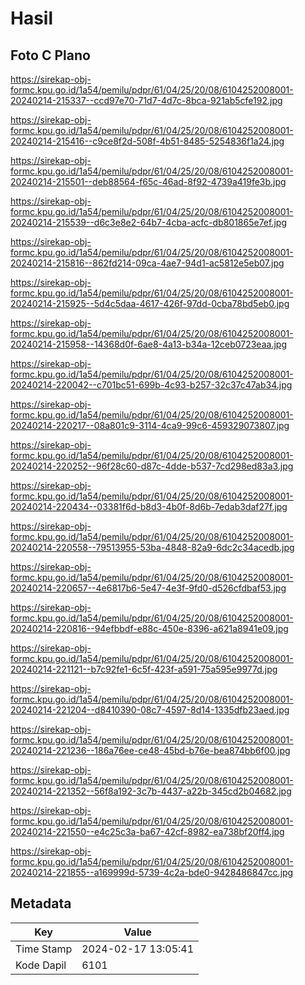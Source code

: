 # Hasil

## Foto C Plano

https://sirekap-obj-formc.kpu.go.id/1a54/pemilu/pdpr/61/04/25/20/08/6104252008001-20240214-215337--ccd97e70-71d7-4d7c-8bca-921ab5cfe192.jpg

https://sirekap-obj-formc.kpu.go.id/1a54/pemilu/pdpr/61/04/25/20/08/6104252008001-20240214-215416--c9ce8f2d-508f-4b51-8485-5254836f1a24.jpg

https://sirekap-obj-formc.kpu.go.id/1a54/pemilu/pdpr/61/04/25/20/08/6104252008001-20240214-215501--deb88564-f65c-46ad-8f92-4739a419fe3b.jpg

https://sirekap-obj-formc.kpu.go.id/1a54/pemilu/pdpr/61/04/25/20/08/6104252008001-20240214-215539--d6c3e8e2-64b7-4cba-acfc-db801865e7ef.jpg

https://sirekap-obj-formc.kpu.go.id/1a54/pemilu/pdpr/61/04/25/20/08/6104252008001-20240214-215816--862fd214-09ca-4ae7-94d1-ac5812e5eb07.jpg

https://sirekap-obj-formc.kpu.go.id/1a54/pemilu/pdpr/61/04/25/20/08/6104252008001-20240214-215925--5d4c5daa-4617-426f-97dd-0cba78bd5eb0.jpg

https://sirekap-obj-formc.kpu.go.id/1a54/pemilu/pdpr/61/04/25/20/08/6104252008001-20240214-215958--14368d0f-6ae8-4a13-b34a-12ceb0723eaa.jpg

https://sirekap-obj-formc.kpu.go.id/1a54/pemilu/pdpr/61/04/25/20/08/6104252008001-20240214-220042--c701bc51-699b-4c93-b257-32c37c47ab34.jpg

https://sirekap-obj-formc.kpu.go.id/1a54/pemilu/pdpr/61/04/25/20/08/6104252008001-20240214-220217--08a801c9-3114-4ca9-99c6-459329073807.jpg

https://sirekap-obj-formc.kpu.go.id/1a54/pemilu/pdpr/61/04/25/20/08/6104252008001-20240214-220252--96f28c60-d87c-4dde-b537-7cd298ed83a3.jpg

https://sirekap-obj-formc.kpu.go.id/1a54/pemilu/pdpr/61/04/25/20/08/6104252008001-20240214-220434--03381f6d-b8d3-4b0f-8d6b-7edab3daf27f.jpg

https://sirekap-obj-formc.kpu.go.id/1a54/pemilu/pdpr/61/04/25/20/08/6104252008001-20240214-220558--79513955-53ba-4848-82a9-6dc2c34acedb.jpg

https://sirekap-obj-formc.kpu.go.id/1a54/pemilu/pdpr/61/04/25/20/08/6104252008001-20240214-220657--4e6817b6-5e47-4e3f-9fd0-d526cfdbaf53.jpg

https://sirekap-obj-formc.kpu.go.id/1a54/pemilu/pdpr/61/04/25/20/08/6104252008001-20240214-220816--94efbbdf-e88c-450e-8396-a621a8941e09.jpg

https://sirekap-obj-formc.kpu.go.id/1a54/pemilu/pdpr/61/04/25/20/08/6104252008001-20240214-221121--b7c92fe1-6c5f-423f-a591-75a595e9977d.jpg

https://sirekap-obj-formc.kpu.go.id/1a54/pemilu/pdpr/61/04/25/20/08/6104252008001-20240214-221204--d8410390-08c7-4597-8d14-1335dfb23aed.jpg

https://sirekap-obj-formc.kpu.go.id/1a54/pemilu/pdpr/61/04/25/20/08/6104252008001-20240214-221236--186a76ee-ce48-45bd-b76e-bea874bb6f00.jpg

https://sirekap-obj-formc.kpu.go.id/1a54/pemilu/pdpr/61/04/25/20/08/6104252008001-20240214-221352--56f8a192-3c7b-4437-a22b-345cd2b04682.jpg

https://sirekap-obj-formc.kpu.go.id/1a54/pemilu/pdpr/61/04/25/20/08/6104252008001-20240214-221550--e4c25c3a-ba67-42cf-8982-ea738bf20ff4.jpg

https://sirekap-obj-formc.kpu.go.id/1a54/pemilu/pdpr/61/04/25/20/08/6104252008001-20240214-221855--a169999d-5739-4c2a-bde0-9428486847cc.jpg


## Metadata

| Key        | Value               |
| ---------- | ------------------- |
| Time Stamp | 2024-02-17 13:05:41 |
| Kode Dapil | 6101                |



